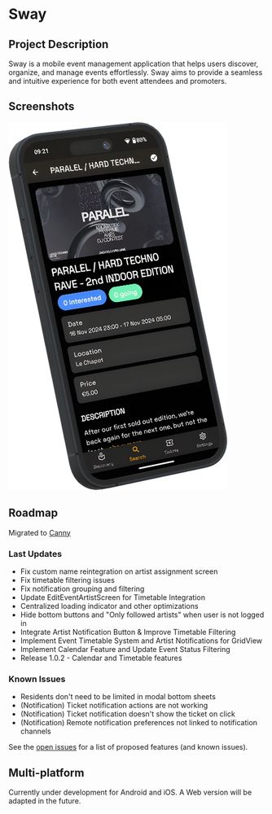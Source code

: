 # Sway

## Project Description

Sway is a mobile event management application that helps users discover,
organize, and manage events effortlessly. Sway aims to provide a seamless and
intuitive experience for both event attendees and promoters.

## Screenshots

![Event Details screenshot of Paralel 2nd edition](assets/images/screenshots/event.png)

## Roadmap

Migrated to [Canny](https://swayapp.canny.io/)

### Last Updates

- Fix custom name reintegration on artist assignment screen
- Fix timetable filtering issues
- Fix notification grouping and filtering
- Update EditEventArtistScreen for Timetable Integration
- Centralized loading indicator and other optimizations
- Hide bottom buttons and "Only followed artists" when user is not logged in
- Integrate Artist Notification Button & Improve Timetable Filtering
- Implement Event Timetable System and Artist Notifications for GridView
- Implement Calendar Feature and Update Event Status Filtering
- Release 1.0.2 - Calendar and Timetable features

### Known Issues

- Residents don't need to be limited in modal bottom sheets
- (Notification) Ticket notification actions are not working
- (Notification) Ticket notification doesn't show the ticket on click
- (Notification) Remote notification preferences not linked to notification
  channels

See the [open issues](https://github.com/SwayLtd/Sway-App/issues) for a list of
proposed features (and known issues).

## Multi-platform

Currently under development for Android and iOS. A Web version will be adapted
in the future.